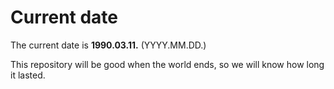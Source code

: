# Current date

The current date is **1990.03.11.** (YYYY.MM.DD.)

This repository will be good when the world ends, so we will know how long it lasted.